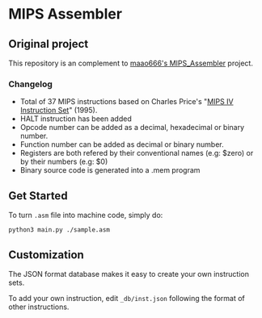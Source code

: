 # MIPS Assembler

## Original project

This repository is an complement to [maao666's MIPS_Assembler](https://github.com/maao666/MIPS_Assembler) project.

### Changelog

* Total of 37 MIPS instructions based on Charles Price's "[MIPS IV Instruction Set](https://www.cs.cmu.edu/afs/cs/academic/class/15740-f97/public/doc/mips-isa.pdf)" (1995).
* HALT instruction has been added
* Opcode number can be added as a decimal, hexadecimal or binary number.
* Function number can be added as decimal or binary number.
* Registers are both refered by their conventional names (e.g: $zero) or by their numbers (e.g: $0)
* Binary source code is generated into a .mem program

## Get Started

To turn `.asm` file into machine code, simply do:

`python3 main.py ./sample.asm`

## Customization

The JSON format database makes it easy to create your own instruction sets.

To add your own instruction, edit `_db/inst.json` following the format of other instructions.

